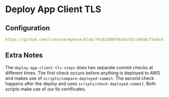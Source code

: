 # Deploy App Client TLS

## Configuration

```yaml reference
https://github.com/transcom/mymove/blob/7914158b070c8a733cc94a8cf3e4c4747855ea26/.circleci/config.yml#L1747-L1765
```

## Extra Notes

The `deploy-app-client-tls-steps` does two separate commit checks at different times. The first check occurs before anything is deployed to AWS and makes use of `scripts/compare-deployed-commit`. The second check happens after the deploy and uses `scripts/check-deployed-commit`. Both scripts make use of our tls certificates.
